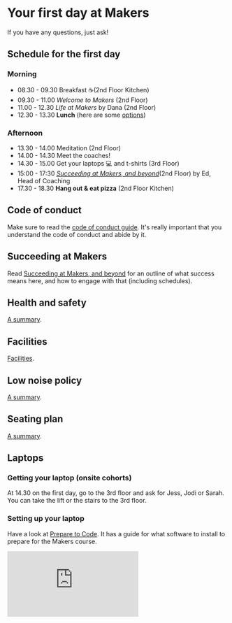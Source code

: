 # Your first day at Makers

If you have any questions, just ask!

## Schedule for the first day

### Morning

* 08.30 - 09.30 Breakfast :coffee:(2nd Floor Kitchen)
* 09.30 - 11.00 _Welcome to Makers_ (2nd Floor)
* 11.00 - 12.30 _Life at Makers_ by Dana (2nd Floor)
* 12.30 - 13.30 **Lunch** (here are some [options](https://github.com/makersacademy/course/blob/master/pills/lunch_near_makers.pdf))

### Afternoon

* 13.30 - 14.00 Meditation (2nd Floor)
* 14.00 - 14.30 Meet the coaches!
* 14.30 - 15.00 Get your laptops :computer: and t-shirts (3rd Floor)
* 15:00 - 17:30 _[Succeeding at Makers, and beyond](https://github.com/makersacademy/course/blob/master/goals/README.md)_(2nd Floor) by Ed, Head of Coaching
* 17.30 - 18.30 **Hang out & eat pizza** (2nd Floor Kitchen)

## Code of conduct

Make sure to read the [code of conduct guide](https://github.com/makersacademy/course/blob/master/code_of_conduct_guide.md).  It's really important that you understand the code of conduct and abide by it.

## Succeeding at Makers

Read [Succeeding at Makers, and beyond](https://github.com/makersacademy/course/blob/master/goals/README.md) for an outline of what success means here, and how to engage with that (including schedules).

## Health and safety

[A summary](https://github.com/makersacademy/course/blob/master/pills/health_and_safety.md).

## Facilities

[Facilities](https://github.com/makersacademy/course/blob/master/pills/facilities.md).

## Low noise policy

[A summary](https://github.com/makersacademy/course/blob/master/pills/low_noise_policy.md).

## Seating plan

[A summary](https://github.com/makersacademy/course/blob/master/pills/seating_plan.md).

## Laptops

### Getting your laptop (onsite cohorts)

At 14.30 on the first day, go to the 3rd floor and ask for Jess, Jodi or Sarah. You can take the lift or the stairs to the 3rd floor.

### Setting up your laptop

Have a look at [Prepare to Code](http://www.preparetocode.io/). It has a guide for what software to install to prepare for the Makers course.


![Tracking pixel](https://githubanalytics.herokuapp.com/course/sequence/onsite/day_one.md)
